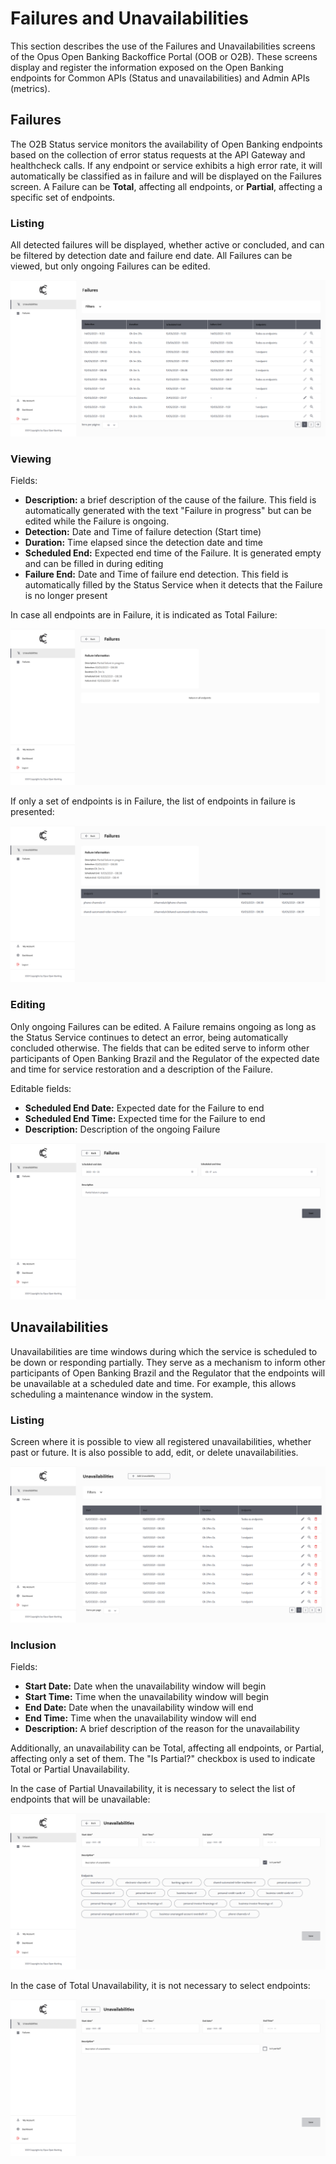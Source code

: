 # Failures and Unavailabilities
This section describes the use of the Failures and Unavailabilities screens of the Opus Open Banking Backoffice Portal (OOB or O2B). These screens display and register the information exposed on the Open Banking endpoints for Common APIs (Status and unavailabilities) and Admin APIs (metrics).

## Failures
The O2B Status service monitors the availability of Open Banking endpoints based on the collection of error status requests at the API Gateway and healthcheck calls. If any endpoint or service exhibits a high error rate, it will automatically be classified as in failure and will be displayed on the Failures screen. A Failure can be **Total**, affecting all endpoints, or **Partial**, affecting a specific set of endpoints.

### Listing

All detected failures will be displayed, whether active or concluded, and can be filtered by detection date and failure end date. All Failures can be viewed, but only ongoing Failures can be edited.

![Failure List](imagens/lista-falhas.png)

### Viewing

Fields:
- **Description:** a brief description of the cause of the failure. This field is automatically generated with the text "Failure in progress" but can be edited while the Failure is ongoing.
- **Detection:** Date and Time of failure detection (Start time)
- **Duration:** Time elapsed since the detection date and time
- **Scheduled End:** Expected end time of the Failure. It is generated empty and can be filled in during editing
- **Failure End:** Date and Time of failure end detection. This field is automatically filled by the Status Service when it detects that the Failure is no longer present

In case all endpoints are in Failure, it is indicated as Total Failure:

![View Total Failure](imagens/visualiza-falha-total.png)

If only a set of endpoints is in Failure, the list of endpoints in failure is presented:

![View Partial Failure](imagens/visualiza-falha-parcial.png)

### Editing

Only ongoing Failures can be edited. A Failure remains ongoing as long as the Status Service continues to detect an error, being automatically concluded otherwise. The fields that can be edited serve to inform other participants of Open Banking Brazil and the Regulator of the expected date and time for service restoration and a description of the Failure.

Editable fields:
- **Scheduled End Date:** Expected date for the Failure to end
- **Scheduled End Time:** Expected time for the Failure to end
- **Description:** Description of the ongoing Failure

![Edit Failures](imagens/edita-falha.png)

## Unavailabilities

Unavailabilities are time windows during which the service is scheduled to be down or responding partially. They serve as a mechanism to inform other participants of Open Banking Brazil and the Regulator that the endpoints will be unavailable at a scheduled date and time. For example, this allows scheduling a maintenance window in the system.

### Listing

Screen where it is possible to view all registered unavailabilities, whether past or future. It is also possible to add, edit, or delete unavailabilities.

![Unavailability List](imagens/lista-indisponibilidades.png)

### Inclusion

Fields:
- **Start Date:** Date when the unavailability window will begin
- **Start Time:** Time when the unavailability window will begin
- **End Date:** Date when the unavailability window will end
- **End Time:** Time when the unavailability window will end
- **Description:** A brief description of the reason for the unavailability

Additionally, an unavailability can be Total, affecting all endpoints, or Partial, affecting only a set of them. The "Is Partial?" checkbox is used to indicate Total or Partial Unavailability.

In the case of Partial Unavailability, it is necessary to select the list of endpoints that will be unavailable:

![Register Partial Unavailability](imagens/cadastra-indisponibilidade-parcial.png)

In the case of Total Unavailability, it is not necessary to select endpoints:

![Register Total Unavailability](imagens/cadastra-indisponibilidade-total.png)
